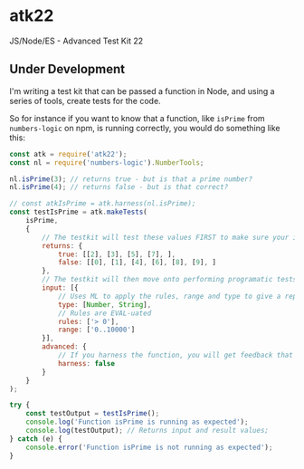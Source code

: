 # atk22
JS/Node/ES - Advanced Test Kit 22

## Under Development

I'm writing a test kit that can be passed a function in Node, and using a series of tools, create tests for the code.

So for instance if you want to know that a function, like `isPrime` from `numbers-logic` on npm, is running correctly, you would do something like this:

```js
const atk = require('atk22');
const nl = require('numbers-logic').NumberTools;

nl.isPrime(3); // returns true - but is that a prime number?
nl.isPrime(4); // returns false - but is that correct?

// const atkIsPrime = atk.harness(nl.isPrime);
const testIsPrime = atk.makeTests(
    isPrime,
    {
        // The testkit will test these values FIRST to make sure your input is returning your expected output.
        returns: {
            true: [[2], [3], [5], [7], ],
            false: [[0], [1], [4], [6], [8], [9], ]
        },
        // The testkit will then move onto performing programatic tests using the rules you have dictated for the input
        input: [{
            // Uses ML to apply the rules, range and type to give a representative sample of possible inputs.
            type: [Number, String],
            // Rules are EVAL-uated
            rules: ['> 0'],
            range: ['0..10000']
        }],
        advanced: {
            // If you harness the function, you will get feedback that coresponds to every variable update inside the function, allowing an in-depth examination of the function if something is going wrong, like perhaps one of the functions inside your function is failing, and not your function directly.
            harness: false
        }
    }
);

try {
    const testOutput = testIsPrime();
    console.log('Function isPrime is running as expected');
    console.log(testOutput); // Returns input and result values;
} catch (e) {
    console.error('Function isPrime is not running as expected');
}
```
